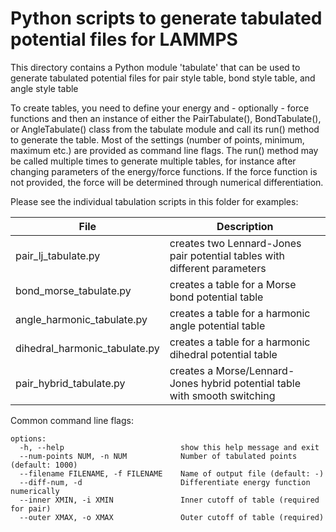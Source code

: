 # Python scripts to generate tabulated potential files for LAMMPS

This directory contains a Python module 'tabulate' that can be used to
generate tabulated potential files for pair style table, bond style
table, and angle style table

To create tables, you need to define your energy and - optionally -
force functions and then an instance of either the PairTabulate(),
BondTabulate(), or AngleTabulate() class from the tabulate module and
call its run() method to generate the table.  Most of the settings
(number of points, minimum, maximum etc.) are provided as command line
flags.  The run() method may be called multiple times to generate
multiple tables, for instance after changing parameters of the
energy/force functions.  If the force function is not provided, the
force will be determined through numerical differentiation.

Please see the individual tabulation scripts in this folder for examples:

| File                          | Description                                                                |
| ------------------------------|----------------------------------------------------------------------------|
| pair_lj_tabulate.py           | creates two Lennard-Jones pair potential tables with different parameters  |
| bond_morse_tabulate.py        | creates a table for a Morse bond potential table                           |
| angle_harmonic_tabulate.py    | creates a table for a harmonic angle potential table                       |
| dihedral_harmonic_tabulate.py | creates a table for a harmonic dihedral potential table                    |
| pair_hybrid_tabulate.py       | creates a Morse/Lennard-Jones hybrid potential table with smooth switching |

Common command line flags:

```
options:
  -h, --help                          show this help message and exit
  --num-points NUM, -n NUM            Number of tabulated points (default: 1000)
  --filename FILENAME, -f FILENAME    Name of output file (default: -)
  --diff-num, -d                      Differentiate energy function numerically
  --inner XMIN, -i XMIN               Inner cutoff of table (required for pair)
  --outer XMAX, -o XMAX               Outer cutoff of table (required)
```

